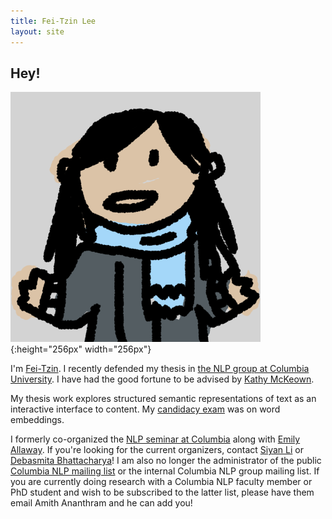 ```yaml
---
title: Fei-Tzin Lee
layout: site
---
```


## Hey!

![A scribbled likeness of myself.](/assets/img/profile.png){:height="256px" width="256px"}

I'm [Fei-Tzin](about.html). I recently defended my thesis in [the NLP group at Columbia University](http://www1.cs.columbia.edu/nlp/index.cgi). I have had the good fortune to be advised by [Kathy McKeown](http://www.cs.columbia.edu/~kathy/).

My thesis work explores structured semantic representations of text as an interactive interface to content. My [candidacy exam](candidacy.html) was on word embeddings.

I formerly co-organized the [NLP seminar at Columbia](http://www.cs.columbia.edu/nlp/nlp_seminar.html) along with [Emily Allaway](http://www.cs.columbia.edu/~eallaway/). If you're looking for the current organizers, contact [Siyan Li](https://siyan-sylvia-li.com) or [Debasmita Bhattacharya](https://d-bhattacharya.github.io)! I am also no longer the administrator of the public [Columbia NLP mailing list](https://lists.cs.columbia.edu/mailman/listinfo/nlp-announce) or the internal Columbia NLP group mailing list. If you are currently doing research with a Columbia NLP faculty member or PhD student and wish to be subscribed to the latter list, please have them email Amith Ananthram and he can add you!